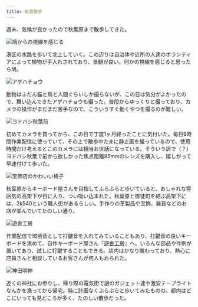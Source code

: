 ```yaml
---
title: 秋葉散歩
---
```

週末、気候が良かったので秋葉原まで散歩してきた。

![](https://lh6.googleusercontent.com/5_PR_2lzHteZMH4b6or0mYxcPFHztB7AQaPiaGFB95YUeNj3qp1uBZhS0DdoWxIkp6Qp04uo0nboOr_QrokfivZIZiEV8_3STm_q0_e39w5nGzMa_U17S56vwkWxMohFeN6gx0mciyJn7xvveJcDSLc "鳩からの視線を感じる")

港区の水路を歩いて北上していく。この辺りは自治体や近所の人達のボランティアによって植物が手入れされており、景観が良い。何かの視線を感じると思ったら鳩。

![](https://lh4.googleusercontent.com/MP9uOSfE6pSBnp7r8qj6lPeOYCVFnA1SjG81WxWEb4xBpTpm1tImjYDSUPMxZEVWSsGgncn7nFLlqbnmpwuWGhp6lgrdix-BrOufKtL8xEkpODewFHMqVVLu1fAUrZUbTF4H4WD3hWNhEQigMIIRAxY "アゲハチョウ")

動物はふだん猫と鳥と人間ぐらいしか撮らないが、この日は気分がよかったので、舞い込んできたアゲハチョウも撮った。普段からゆっくりと撮っており、カメラの操作がまだまだ苦手なので、こういうすぐ動くやつを撮るのが難しい。

![](https://lh4.googleusercontent.com/eXDRz_yc7YR5hX7pNxuDeGMuX8Llfa8rN3sUG4C29mH0LS9S1dUmLsfvr0caCkh0TrU4nbFXA8cqUqWU95wQvZf9ys3PP0yDtGDcDIuKnGKXNQOM2W4_aPEPDni_qhx0LffyXm9C7M4KZjS0GKNXsNw "ヨドバシ秋葉前")

初めてカメラを買ってから、この日で丁度1ヶ月経ったことに気付いた。毎日9時間作業配信に使っていて、その上で散歩中たまに静止画を撮っているので、使用時間だけ考えるとこのカメラには相当お世話になっている。そういう訳で（？）ヨドバシ秋葉で前から欲しかった焦点距離85mmのレンズを購入し、嬉しがって早速付けて歩いた。

![](https://lh3.googleusercontent.com/otLsKBSgF4SmBl6w17Yw6erwXnBPQRvuDhJBEpgr8KRAXMD3XWDqOTs_Ya7sfsjXR0o64wyuIgHWVgIHQrjrxkwhv3OQ5mPe7g-F2_CgdeMcUjWI-ND_6ghWWcTb_56y9GMkSgGW3JqkZpmlljlAAsU "宝飾店のかわいい椅子")

秋葉原からキーボード屋さんを目指してふらふらと歩いていると、おしゃれな雰囲気の高架下が目に入り、つい吸い込まれた。秋葉原と御徒町を結ぶ高架下には、2k540という職人街があるらしい。手作りの革製品や宝飾、雑貨などのお店が並んでいてたのしい通り。

![](https://lh3.googleusercontent.com/G77Lc36Zu6yzMgSjFHg8r1GYKppwr-KGOSsFsdSkjoG2NuVAYgyZZa0P9BJ10hHRQ_CRb4cmeHFjRb9XHYcxDJufB1C6vqjuCEUsIG5h7ISg00Y_ccaiVLBrBdruVTezegeb3EDhSAjImnf9A2Zpm9U "遊舎工房")

作業配信で環境音として打鍵音を入れてみていることもあり、打鍵音の良いキーボードを求めて、自作キーボード屋さん『[遊舎工房](https://yushakobo.jp/)』へ。いろんな部品や作例が置いてあり、試しに打鍵することもできる。店内はかなり賑わっており、熱心に店員さんと相談しているお客さんが何人もおられた。

![](https://lh6.googleusercontent.com/eo5Fmb3YcU0NUJskGmAHeCU4atkgrX4RGhJwXgYy3UtKrVc9lwtniZVEfSOsxnGeggJGDo-GHWD4WmIwaRt4qtFWhbF_nNpBqUfvRsU5NLjB6Z0ua5Qjiu8Iv4TEvBUBXKUwKYoEBAEZZ-RgwNbmtoQ "神田明神")

近くの神社にお参りし、帰り際の電気街で謎のガジェット達や激安テープライトなんかを漁ってから帰宅。特に計画なくぶらぶらと歩いてみたものの、都内はどこにいっても見どころが多く、たのしい散歩だった。

